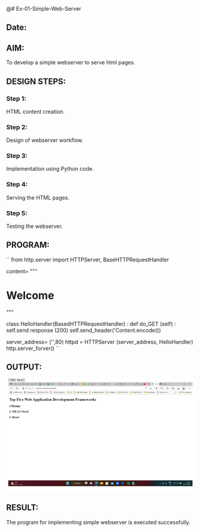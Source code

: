 @# Ex-01-Simple-Web-Server
## Date:

## AIM:
To develop a simple webserver to serve html pages.

## DESIGN STEPS:
### Step 1: 
HTML content creation.

### Step 2:
Design of webserver workflow.

### Step 3:
Implementation using Python code.

### Step 4:
Serving the HTML pages.

### Step 5:
Testing the webserver.

## PROGRAM:
``
from http.server import HTTPServer, BaseHTTPRequestHandler

content= """
<html>
<head>
</head>
<body>
<h1>Welcome</h1>
</body>
</html>
"""

class HelloHandler(BasedHTTPRequestHandler) :
    def do_GET (self) :
        self.send response (200)
        self.send_header('Content.encode())


server_address= ('',80)
httpd = HTTPServer (server_address, HelloHandler)
http.server_forver()
``










## OUTPUT:
![Alt text](<Screenshot 2023-11-21 183320.png>)






## RESULT:
The program for implementing simple webserver is executed successfully.
